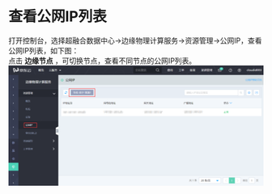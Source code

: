 # 查看公网IP列表
打开控制台，选择超融合数据中心->边缘物理计算服务->资源管理->公网IP，查看公网IP列表，如下图：</br>
点击 **边缘节点** ，可切换节点，查看不同节点的公网IP列表。
![公网IP列表查看连接](https://github.com/jdcloudcom/cn/blob/cn-edge-physical-computing-service/documentation/Hyper-Converged-IDC/Edge-Physical-Computing-Service/Image/EPCSIP001.png)
